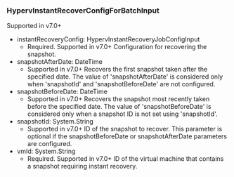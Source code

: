 ### HypervInstantRecoverConfigForBatchInput
Supported in v7.0+

- instantRecoveryConfig: HypervInstantRecoveryJobConfigInput
  - Required. Supported in v7.0+
Configuration for recovering the snapshot.
- snapshotAfterDate: DateTime
  - Supported in v7.0+
Recovers the first snapshot taken after the specified date. The value of 'snapshotAfterDate' is considered only when 'snapshotId' and 'snapshotBeforeDate' are not configured.
- snapshotBeforeDate: DateTime
  - Supported in v7.0+
Recovers the snapshot most recently taken before the specified date. The value of 'snapshotBeforeDate' is considered only when a snapshot ID is not set using 'snapshotId'.
- snapshotId: System.String
  - Supported in v7.0+
ID of the snapshot to recover. This parameter is optional if the snapshotBeforeDate or snapshotAfterDate parameters are configured.
- vmId: System.String
  - Required. Supported in v7.0+
ID of the virtual machine that contains a snapshot requiring instant recovery.
